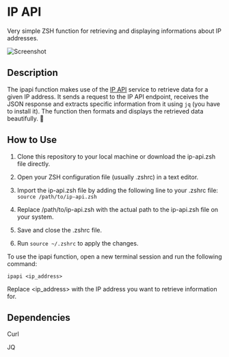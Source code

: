 # IP API

Very simple ZSH function for retrieving and displaying informations about IP addresses.

![Screenshot](https://github.com/libDarkstreet/zsh-ipapi/assets/55440418/bb7afa22-2048-46e0-a652-7a69e6859cf1)

## Description 

The ipapi function makes use of the [IP API](https://ip-api.com/) service to retrieve data for a given IP address. It sends a request to the IP API endpoint, receives the JSON response and extracts specific information from it using `jq` (you have to install it). The function then formats and displays the retrieved data beautifully. 🐆

## How to Use

1. Clone this repository to your local machine or download the ip-api.zsh file directly.
2. Open your ZSH configuration file (usually .zshrc) in a text editor.
3. Import the ip-api.zsh file by adding the following line to your .zshrc file:
`source /path/to/ip-api.zsh`

4. Replace /path/to/ip-api.zsh with the actual path to the ip-api.zsh file on your system.
5. Save and close the .zshrc file.
6. Run `source ~/.zshrc` to apply the changes.

To use the ipapi function, open a new terminal session and run the following command:

`ipapi <ip_address>`

Replace <ip_address> with the IP address you want to retrieve information for.

## Dependencies

Curl

JQ
